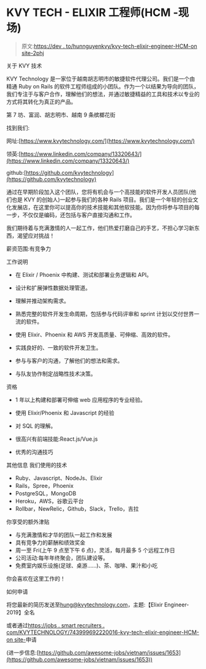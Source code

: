 # KVY TECH - ELIXIR 工程师(HCM -现场)

> 原文:[https://dev . to/hunnguyenkvy/kvy-tech-elixir-engineer-HCM-on site-2phj](https://dev.to/hungnguyenkvy/kvy-tech-elixir-engineer-hcm-onsite-2phj)

关于 KVY 技术

KVY Technology 是一家位于越南胡志明市的敏捷软件代理公司。我们是一个由精通 Ruby on Rails 的软件工程师组成的小团队。作为一个以结果为导向的团队，我们专注于与客户合作，理解他们的想法，并通过敏捷精益的工具和技术以专业的方式将其转化为真正的产品。

第 7 坊、富润、胡志明市、越南 9 条槟榔花街

找到我们:

网址:[https://www.kvytechnology.com/](https://www.kvytechnology.com/)

领英:[https://www.linkedin.com/company/13320643/](https://www.linkedin.com/company/13320643/)

github:[https://github.com/kvytechnology](https://github.com/kvytechnology)

通过在早期阶段加入这个团队，您将有机会与一个高技能的软件开发人员团队(他们也是 KVY 的创始人)一起参与我们的各种 Rails 项目。我们是一个年轻的创业文化发展店，在这里你可以提高你的技术技能和其他软技能。因为你将参与项目的每一步，不仅仅是编码，还包括与客户直接沟通和工作。

我们期待着与充满激情的人一起工作，他们热爱打磨自己的手艺，不担心学习新东西，渴望应对挑战！

薪资范围:有竞争力

工作说明

*   在 Elixir / Phoenix 中构建、测试和部署业务逻辑和 API。

*   设计和扩展弹性数据处理管道。

*   理解并推动架构需求。

*   熟悉完整的软件开发生命周期，包括参与代码评审和 sprint 计划以交付世界一流的软件。

*   使用 Elixir、Phoenix 和 AWS 开发高质量、可伸缩、高效的软件。

*   实践良好的、一致的软件开发卫生。

*   参与与客户的沟通，了解他们的想法和需求。

*   与队友协作制定战略性技术决策。

资格

*   1 年以上构建和部署可伸缩 web 应用程序的专业经验。

*   使用 Elixir/Phoenix 和 Javascript 的经验

*   对 SQL 的理解。

*   很高兴有前端技能:React.js/Vue.js

*   优秀的沟通技巧

其他信息
我们使用的技术

*   Ruby、Javascript、NodeJs、Elixir
*   Rails，Spree，Phoenix
*   PostgreSQL，MongoDB
*   Heroku，AWS，谷歌云平台
*   Rollbar，NewRelic，Github，Slack，Trello，吉拉

你享受的额外津贴

*   与充满激情和才华的团队一起工作和发展
*   具有竞争力的薪酬和绩效奖金
*   周一至 Fri(上午 9 点至下午 6 点)，灵活，每月最多 5 个远程工作日
*   公司活动:每年年终聚会，团队建设等。
*   免费室内娱乐设施(足球、桌游……)、茶、咖啡、果汁和小吃

你会喜欢在这里工作的！

如何申请

将您最新的简历发送至[hung@kvytechnology.com](mailto:hung@kvytechnology.com)，主题:【Elixir Engineer-2019】全名

或者通过[https://jobs . smart recruiters . com/KVYTECHNOLOGY/743999692220016-kvy-tech-elixir-engineer-HCM-on site-](https://jobs.smartrecruiters.com/KVYTECHNOLOGY/743999692220016-kvy-tech-elixir-engineer-hcm-onsite-)申请

(进一步信息:[https://github.com/awesome-jobs/vietnam/issues/1653](https://github.com/awesome-jobs/vietnam/issues/1653))